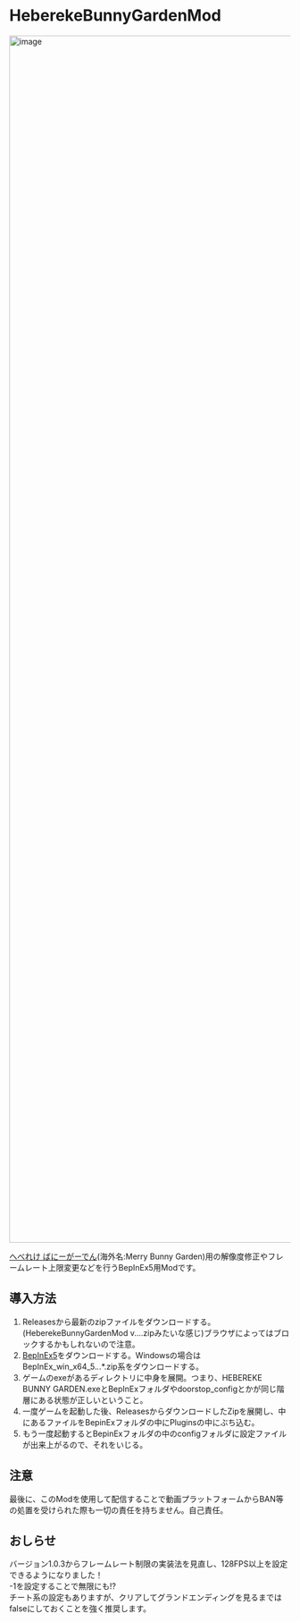 # HeberekeBunnyGardenMod
<img width="3840" height="2160" alt="image" src="https://github.com/user-attachments/assets/b5b66725-53ff-4ab2-b495-c9d8f42ad3a3" />

[へべれけ ばにーがーでん](https://store.steampowered.com/app/3575730/_/)(海外名:Merry Bunny Garden)用の解像度修正やフレームレート上限変更などを行うBepInEx5用Modです。

## 導入方法
1. Releasesから最新のzipファイルをダウンロードする。(HeberekeBunnyGardenMod v....zipみたいな感じ)ブラウザによってはブロックするかもしれないので注意。
1. [BepInEx5](https://github.com/bepinex/bepinex/releases)をダウンロードする。Windowsの場合はBepInEx_win_x64_5.*.*.*.zip系をダウンロードする。
1. ゲームのexeがあるディレクトリに中身を展開。つまり、HEBEREKE BUNNY GARDEN.exeとBepInExフォルダやdoorstop_configとかが同じ階層にある状態が正しいということ。
1. 一度ゲームを起動した後、ReleasesからダウンロードしたZipを展開し、中にあるファイルをBepinExフォルダの中にPluginsの中にぶち込む。
1. もう一度起動するとBepinExフォルダの中のconfigフォルダに設定ファイルが出来上がるので、それをいじる。

## 注意
最後に、このModを使用して配信することで動画プラットフォームからBAN等の処置を受けられた際も一切の責任を持ちません。自己責任。

## おしらせ
バージョン1.0.3からフレームレート制限の実装法を見直し、128FPS以上を設定できるようになりました！  
-1を設定することで無限にも!?  
チート系の設定もありますが、クリアしてグランドエンディングを見るまではfalseにしておくことを強く推奨します。
